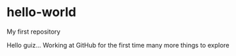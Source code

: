 # hello-world
My first repository

Hello guiz... Working at GitHub for the first time many more things to explore
